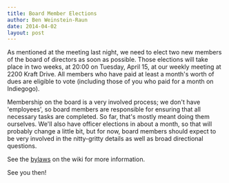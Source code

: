 ```yaml
---
title: Board Member Elections
author: Ben Weinstein-Raun
date: 2014-04-02
layout: post
---
```

As mentioned at the meeting last night, we need to elect two new members of the board of directors as soon as possible. Those elections will take place in two weeks, at 20:00 on Tuesday, April 15, at our weekly meeting at 2200 Kraft Drive. All members who have paid at least a month's worth of dues are eligible to vote (including those of you who paid for a month on Indiegogo).

Membership on the board is a very involved process; we don't have 'employees', so board members are responsible for ensuring that all necessary tasks are completed. So far, that's mostly meant doing them ourselves. We'll also have officer elections in about a month, so that will probably change a little bit, but for now, board members should expect to be very involved in the nitty-gritty details as well as broad directional questions.

See the [bylaws](http://wiki.hacksburg.org/policy:bylaws) on the wiki for more information.

See you then!
